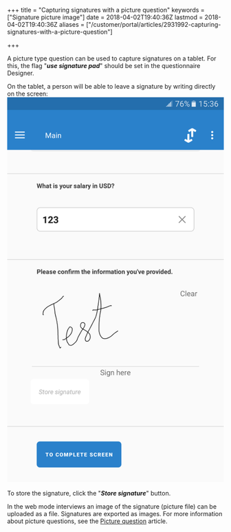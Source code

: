 ﻿+++
title = "Capturing signatures with a picture question"
keywords = ["Signature picture image"]
date = 2018-04-02T19:40:36Z
lastmod = 2018-04-02T19:40:36Z
aliases = ["/customer/portal/articles/2931992-capturing-signatures-with-a-picture-question"]

+++

A picture type question can be used to capture signatures on a tablet.
For this, the flag "***use signature pad***" should be set in the
questionnaire Designer.  
  
On the tablet, a person will be able to leave a signature by writing
directly on the screen:  
![Signature appearing on the tablet](images/866609.png)  
  
To store the signature, click the "***Store signature***" button.  
  
In the web mode interviews an image of the signature (picture file) can
be uploaded as a file. Signatures are exported as images. For more
information about picture questions, see the [Picture
question](http://support.mysurvey.solutions/customer/en/portal/articles/2469927)
article.
